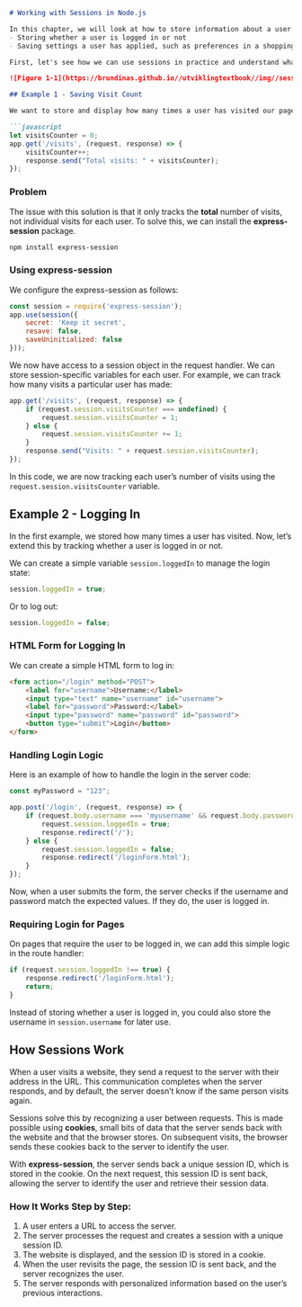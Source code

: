 
```markdown
# Working with Sessions in Node.js

In this chapter, we will look at how to store information about a user in a Node.js application session. This is particularly useful for:
- Storing whether a user is logged in or not
- Saving settings a user has applied, such as preferences in a shopping cart

First, let's see how we can use sessions in practice and understand what they are doing.

![Figure 1-1](https://brundinas.github.io//utviklingtextbook//img//sessions.jpg)

## Example 1 - Saving Visit Count

We want to store and display how many times a user has visited our page. Initially, we can use something as simple as this:

```javascript
let visitsCounter = 0;
app.get('/visits', (request, response) => {
    visitsCounter++;
    response.send("Total visits: " + visitsCounter);
});
```

### Problem

The issue with this solution is that it only tracks the **total** number of visits, not individual visits for each user. To solve this, we can install the **express-session** package.

```bash
npm install express-session
```

### Using express-session

We configure the express-session as follows:

```javascript
const session = require('express-session');
app.use(session({
    secret: 'Keep it secret',
    resave: false,
    saveUninitialized: false
}));
```

We now have access to a session object in the request handler. We can store session-specific variables for each user. For example, we can track how many visits a particular user has made:

```javascript
app.get('/visits', (request, response) => {
    if (request.session.visitsCounter === undefined) {
        request.session.visitsCounter = 1;
    } else {
        request.session.visitsCounter += 1;
    }
    response.send("Visits: " + request.session.visitsCounter);
});
```

In this code, we are now tracking each user’s number of visits using the `request.session.visitsCounter` variable.

## Example 2 - Logging In

In the first example, we stored how many times a user has visited. Now, let’s extend this by tracking whether a user is logged in or not.

We can create a simple variable `session.loggedIn` to manage the login state:

```javascript
session.loggedIn = true;
```

Or to log out:

```javascript
session.loggedIn = false;
```

### HTML Form for Logging In

We can create a simple HTML form to log in:

```html
<form action="/login" method="POST">
    <label for="username">Username:</label>
    <input type="text" name="username" id="username">
    <label for="password">Password:</label>
    <input type="password" name="password" id="password">
    <button type="submit">Login</button>
</form>
```

### Handling Login Logic

Here is an example of how to handle the login in the server code:

```javascript
const myPassword = "123";

app.post('/login', (request, response) => {
    if (request.body.username === 'myusername' && request.body.password === myPassword) {
        request.session.loggedIn = true;
        response.redirect('/');
    } else {
        request.session.loggedIn = false;
        response.redirect('/loginForm.html');
    }
});
```

Now, when a user submits the form, the server checks if the username and password match the expected values. If they do, the user is logged in.

### Requiring Login for Pages

On pages that require the user to be logged in, we can add this simple logic in the route handler:

```javascript
if (request.session.loggedIn !== true) {
    response.redirect('/loginForm.html');
    return;
}
```

Instead of storing whether a user is logged in, you could also store the username in `session.username` for later use.

## How Sessions Work

When a user visits a website, they send a request to the server with their address in the URL. This communication completes when the server responds, and by default, the server doesn’t know if the same person visits again.

Sessions solve this by recognizing a user between requests. This is made possible using **cookies**, small bits of data that the server sends back with the website and that the browser stores. On subsequent visits, the browser sends these cookies back to the server to identify the user.

With **express-session**, the server sends back a unique session ID, which is stored in the cookie. On the next request, this session ID is sent back, allowing the server to identify the user and retrieve their session data.

### How It Works Step by Step:
1. A user enters a URL to access the server.
2. The server processes the request and creates a session with a unique session ID.
3. The website is displayed, and the session ID is stored in a cookie.
4. When the user revisits the page, the session ID is sent back, and the server recognizes the user.
5. The server responds with personalized information based on the user’s previous interactions.
```

